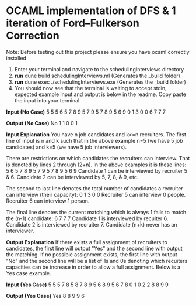 # OCAML implementation of DFS & 1 iteration of Ford–Fulkerson Correction #

Note: Before testing out this project please ensure you have ocaml correctly 
installed

1. Enter your terminal and navigate to the schedulingInterviews directory
2. **run** dune build schedulingInterviews.ml (Generates the _build folder)
3. **run** dune exec ./schedulingInterviews.exe (Generates the _build folder)
4. You should now see that the terminal is waiting to accept stdin, expected
example input and output is below in the readme.  Copy paste the input into
your terminal

**Input (No Case)**
5 5
5 6
5 7 8 9
5 7 9
5 7 8 9
5 6 9
0 1 3 0 0
6 7 7 7

**Output (No Case)**
No
1 1 0 0 1

**Input Explanation**
You have n job candidates and k<=n recruiters.  The first line of input is n 
and k such that in the above example n=5 (we have 5 job candidates) and
k=5 (we have 5 job interviewers).

There are restrictions on which candidates the recruiters can interview. That
is denoted by lines 2 through (2+n).  In the above examples it is these lines:
5 6
5 7 8 9
5 7 9
5 7 8 9
5 6 9
Candidate 1 can be interviewed by recruiter 5 & 6. Candidate 2 can be
interviewed by 5, 7, 8, & 9, etc.

The second to last line denotes the total number of candidates a recruiter can
interview (their capacity):
0 1 3 0 0
Recruiter 5 can interview 0 people.  Recruiter 6 can interview 1 person.

The final line denotes the current matching which is always 1 fails to match 
the (n-1) candidate:
6 7 7 7
Candidate 1 is interviewed by recuiter 6. Candidate 2 is interviewed by 
recruiter 7.  Candidate (n+k) never has an interviewer.

**Output Explanation**
If there exists a full assignment of recruiters to candidates, the first line
will output "Yes" and the second line with output the matching.  If no possible
assignment exists, the first line with output "No" and the second line will be
a list of 1s and 0s denoting which recuiters capacities can be increase in order
to allow a full assignment.  Below is a Yes case example.

**Input (Yes Case)**
5 5
5 7 8
5 8
7 8 9
5 6 8 9
5 6 7 8
0 1 0 2 2
8 8 9 9

**Output (Yes Case)**
Yes
8 8 9 9 6